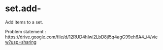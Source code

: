 # set.add-
Add items to a set.

Problem statement : 
https://drive.google.com/file/d/12RUD4hIwi2LbD8jI5q4agG99eh6A4_i4/view?usp=sharing
